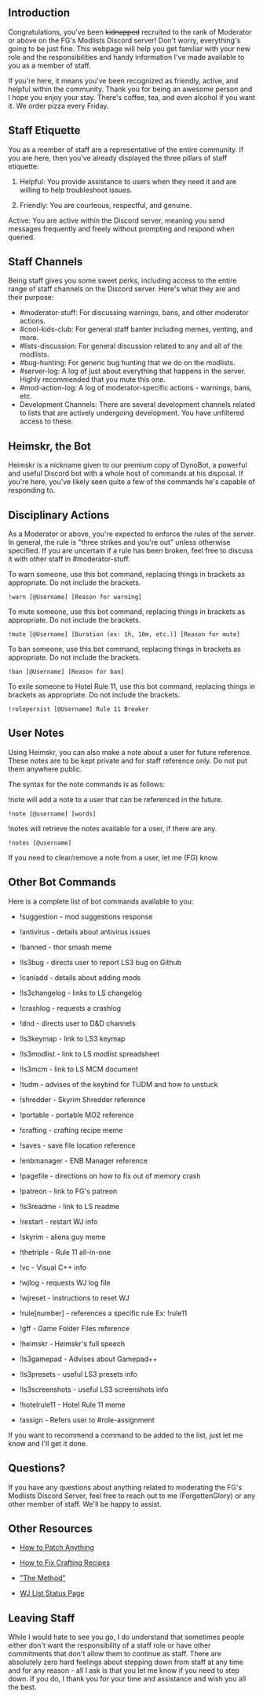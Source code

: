 
## Introduction
Congratulations, you've been ~~kidnapped~~ recruited to the rank of Moderator or above on the FG's Modlists Discord server! Don't worry, everything's going to be just fine. This webpage will help you get familiar with your new role and the responsibilities and handy information I've made available to you as a member of staff.

If you're here, it means you've been recognized as friendly, active, and helpful within the community. Thank you for being an awesome person and I hope you enjoy your stay. There's coffee, tea, and even alcohol if you want it. We order pizza every Friday.

## Staff Etiquette
You as a member of staff are a representative of the entire community. If you are here, then you've already displayed the three pillars of staff etiquette:

1.  Helpful: You provide assistance to users when they need it and are willing to help troubleshoot issues.

2.  Friendly: You are courteous, respectful, and genuine.

Active: You are active within the Discord server, meaning you send messages frequently and freely without prompting and respond when queried.

## Staff Channels
Being staff gives you some sweet perks, including access to the entire range of staff channels on the Discord server. Here's what they are and their purpose:

-   #moderator-stuff: For discussing warnings, bans, and other moderator actions.
-   #cool-kids-club: For general staff banter including memes, venting, and more.
-   #lists-discussion: For general discussion related to any and all of the modlists.
-   #bug-hunting: For generic bug hunting that we do on the modlists. 
-   #server-log: A log of just about everything that happens in the server. Highly recommended that you mute this one.
-   #mod-action-log: A log of moderator-specific actions - warnings, bans, etc.
-   Development Channels: There are several development channels related to lists that are actively undergoing development. You have unfiltered access to these.

## Heimskr, the Bot
Heimskr is a nickname given to our premium copy of DynoBot, a powerful and useful Discord bot with a whole host of commands at his disposal. If you're here, you've likely seen quite a few of the commands he's capable of responding to.



## Disciplinary Actions

As a Moderator or above, you're expected to enforce the rules of the server. In general, the rule is "three strikes and you're out" unless otherwise specified. If you are uncertain if a rule has been broken, feel free to discuss it with other staff in #moderator-stuff.

To warn someone, use this bot command, replacing things in brackets as appropriate. Do not include the brackets.

`!warn [@Username] [Reason for warning]`

To mute someone, use this bot command, replacing things in brackets as appropriate. Do not include the brackets.

`!mute [@Username] [Duration (ex: 1h, 10m, etc.)] [Reason for mute]`

To ban someone, use this bot command, replacing things in brackets as appropriate. Do not include the brackets.

`!ban [@Username] [Reason for ban]`

To exile someone to Hotel Rule 11, use this bot command, replacing things in brackets as appropriate. Do not include the brackets.

`!rolepersist [@Username] Rule 11 Breaker`

## User Notes

Using Heimskr, you can also make a note about a user for future reference. These notes are to be kept private and for staff reference only. Do not put them anywhere public.

The syntax for the note commands is as follows:

!note will add a note to a user that can be referenced in the future.

`!note [@username] [words]`

!notes will retrieve the notes available for a user, if there are any.

`!notes [@username]`

If you need to clear/remove a note from a user, let me (FG) know.

## Other Bot Commands
Here is a complete list of bot commands available to you:

-   !suggestion - mod suggestions response

-   !antivirus - details about antivirus issues

-   !banned - thor smash meme

-   !ls3bug - directs user to report LS3 bug on Github

-   !caniadd - details about adding mods

-   !ls3changelog - links to LS changelog

-   !crashlog - requests a crashlog

-   !dnd - directs user to D&D channels

-   !ls3keymap - link to LS3 keymap

-   !ls3modlist - link to LS modlist spreadsheet

-   !ls3mcm - link to LS MCM document

-   !tudm - advises of the keybind for TUDM and how to unstuck

-   !shredder - Skyrim Shredder reference

-   !portable - portable MO2 reference

-   !crafting - crafting recipe meme

-   !saves - save file location reference

-   !enbmanager - ENB Manager reference

-   !pagefile - directions on how to fix out of memory crash

-   !patreon - link to FG's patreon

-   !ls3readme - link to LS readme 

-   !restart - restart WJ info

-   !skyrim - aliens guy meme

-   !thetriple - Rule 11 all-in-one

-   !vc - Visual C++ info

-   !wjlog - requests WJ log file

-   !wjreset - instructions to reset WJ

-   !rule[number] - references a specific rule Ex: !rule11

-   !gff - Game Folder Files reference

-   !heimskr - Heimskr's full speech

-   !ls3gamepad - Advises about Gamepad++

-   !ls3presets - useful LS3 presets info

-   !ls3screenshots - useful LS3 screenshots info

-   !hotelrule11 - Hotel Rule 11 meme

-   !assign - Refers user to #role-assignment

If you want to recommend a command to be added to the list, just let me know and I'll get it done.

## Questions?
If you have any questions about anything related to moderating the FG's Modlists Discord Server, feel free to reach out to me (ForgottenGlory) or any other member of staff. We'll be happy to assist.

## Other Resources
-   [How to Patch Anything](https://forgottenglory.github.io/patching)

-   [How to Fix Crafting Recipes](https://docs.google.com/document/d/1E1c3e5D_GS_mJrpR7EgupUfq0b1PBHbidf62fBhhEOg/edit#heading=h.rehgx3wa6vl3)

-   ["The Method"](https://gist.github.com/CovenantTurtle/9992289653e91455a06753ef6275590a)

-   [WJ List Status Page](https://www.wabbajack.org/#/modlists/status)

## Leaving Staff
While I would hate to see you go, I do understand that sometimes people either don't want the responsibility of a staff role or have other commitments that don't allow them to continue as staff. There are absolutely zero hard feelings about stepping down from staff at any time and for any reason - all I ask is that you let me know if you need to step down. If you do, I thank you for your time and assistance and wish you all the best.
